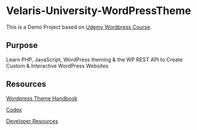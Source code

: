 # Velaris-University-WordPressTheme

This is a Demo Project based on [Udemy Wordpress Course](https://www.udemy.com/course/become-a-wordpress-developer-php-javascript).

## Purpose

Learn PHP, JavaScript, WordPress theming & the WP REST API to Create Custom & Interactive WordPress Websites

## Resources
[Wordpress Theme Handbook](https://developer.wordpress.org/themes/getting-started)

[Codex](https://codex.wordpress.org)

[Developer Resources](https://developer.wordpress.org)
